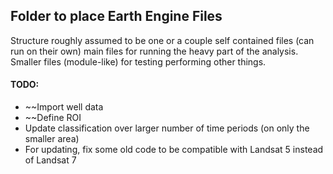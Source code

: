 ## Folder to place Earth Engine Files

Structure roughly assumed to be one or a couple self contained files (can run on their own) main files for 
running the heavy part of the analysis.  Smaller files (module-like) for testing performing other things. 

#### TODO:
- ~~Import well data
- ~~Define ROI
- Update classification over larger number of time periods (on only the smaller area)
- For updating, fix some old code to be compatible with Landsat 5 instead of Landsat 7

